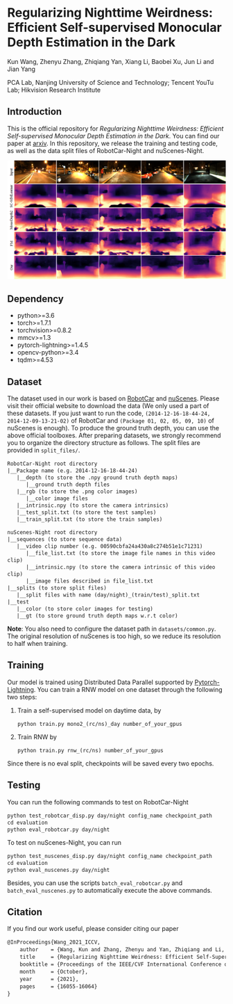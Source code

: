 # Regularizing Nighttime Weirdness: Efficient Self-supervised Monocular Depth Estimation in the Dark
Kun Wang, Zhenyu Zhang, Zhiqiang Yan, Xiang Li, Baobei Xu, Jun Li and Jian Yang

PCA Lab, Nanjing University of Science and Technology; Tencent YouTu Lab; Hikvision Research Institute

## Introduction

This is the official repository for *Regularizing Nighttime Weirdness: Efficient Self-supervised Monocular Depth Estimation in the Dark*. You can find our paper at [arxiv](https://arxiv.org/abs/2108.03830). In this repository, we release the training and testing code, as well as the data split files of RobotCar-Night and nuScenes-Night.

![image-20211002220051137](README.assets/image-20211002220051137.png)

## Dependency

- python>=3.6
- torch>=1.7.1
- torchvision>=0.8.2
- mmcv>=1.3
- pytorch-lightning>=1.4.5
- opencv-python>=3.4
- tqdm>=4.53

## Dataset

The dataset used in our work is based on [RobotCar](https://github.com/ori-mrg/robotcar-dataset-sdk) and [nuScenes](https://github.com/nutonomy/nuscenes-devkit). Please visit their official website to download the data (We only used a part of these datasets. If you just want to run the code, `(2014-12-16-18-44-24, 2014-12-09-13-21-02)` of RobotCar and `(Package 01, 02, 05, 09, 10)` of nuScenes is enough). To produce the ground truth depth, you can use the above official toolboxes. After preparing datasets, we strongly recommend you to organize the directory structure as follows. The split files are provided in `split_files/`.

```
RobotCar-Night root directory
|__Package name (e.g. 2014-12-16-18-44-24)
   |__depth (to store the .npy ground truth depth maps)
      |__ground truth depth files
   |__rgb (to store the .png color images)
      |__color image files
   |__intrinsic.npy (to store the camera intrinsics)
   |__test_split.txt (to store the test samples)
   |__train_split.txt (to store the train samples)
```

```
nuScenes-Night root directory
|__sequences (to store sequence data)
   |__video clip number (e.g. 00590cbfa24a430a8c274b51e1c71231)
      |__file_list.txt (to store the image file names in this video clip)
      |__intrinsic.npy (to store the camera intrinsic of this video clip)
      |__image files described in file_list.txt
|__splits (to store split files)
   |__split files with name (day/night)_(train/test)_split.txt
|__test
   |__color (to store color images for testing)
   |__gt (to store ground truth depth maps w.r.t color)
```

**Note**: You also need to configure the dataset path in `datasets/common.py`. The original resolution of nuScenes is too high, so we reduce its resolution to half when training.

## Training

Our model is trained using Distributed Data Parallel supported by [Pytorch-Lightning](https://github.com/PyTorchLightning/pytorch-lightning). You can train a RNW model on one dataset through the following two steps:

1. Train a self-supervised model on daytime data, by

   ```shell
   python train.py mono2_(rc/ns)_day number_of_your_gpus
   ```

2. Train RNW by

   ```shell
   python train.py rnw_(rc/ns) number_of_your_gpus
   ```

Since there is no eval split, checkpoints will be saved every two epochs.

## Testing

You can run the following commands to test on RobotCar-Night

```shell
python test_robotcar_disp.py day/night config_name checkpoint_path
cd evaluation
python eval_robotcar.py day/night
```

To test on nuScenes-Night, you can run

```shell
python test_nuscenes_disp.py day/night config_name checkpoint_path
cd evaluation
python eval_nuscenes.py day/night
```

Besides, you can use the scripts `batch_eval_robotcar.py` and `batch_eval_nuscenes.py` to automatically execute the above commands.

## Citation

If you find our work useful, please consider citing our paper

```tex
@InProceedings{Wang_2021_ICCV,
    author    = {Wang, Kun and Zhang, Zhenyu and Yan, Zhiqiang and Li, Xiang and Xu, Baobei and Li, Jun and Yang, Jian},
    title     = {Regularizing Nighttime Weirdness: Efficient Self-Supervised Monocular Depth Estimation in the Dark},
    booktitle = {Proceedings of the IEEE/CVF International Conference on Computer Vision (ICCV)},
    month     = {October},
    year      = {2021},
    pages     = {16055-16064}
}
```



